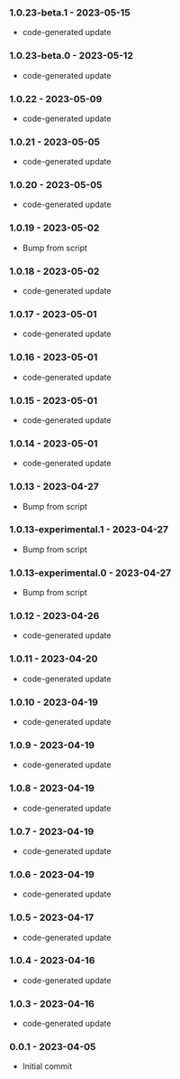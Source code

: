 ### 1.0.23-beta.1 - 2023-05-15

- code-generated update

### 1.0.23-beta.0 - 2023-05-12

- code-generated update

### 1.0.22 - 2023-05-09

- code-generated update

### 1.0.21 - 2023-05-05

- code-generated update

### 1.0.20 - 2023-05-05

- code-generated update

### 1.0.19 - 2023-05-02

- Bump from script

### 1.0.18 - 2023-05-02

- code-generated update

### 1.0.17 - 2023-05-01

- code-generated update

### 1.0.16 - 2023-05-01

- code-generated update

### 1.0.15 - 2023-05-01

- code-generated update

### 1.0.14 - 2023-05-01

- code-generated update

### 1.0.13 - 2023-04-27

- Bump from script

### 1.0.13-experimental.1 - 2023-04-27

- Bump from script

### 1.0.13-experimental.0 - 2023-04-27

- Bump from script

### 1.0.12 - 2023-04-26

- code-generated update

### 1.0.11 - 2023-04-20

- code-generated update

### 1.0.10 - 2023-04-19

- code-generated update

### 1.0.9 - 2023-04-19

- code-generated update

### 1.0.8 - 2023-04-19

- code-generated update

### 1.0.7 - 2023-04-19

- code-generated update

### 1.0.6 - 2023-04-19

- code-generated update

### 1.0.5 - 2023-04-17

- code-generated update

### 1.0.4 - 2023-04-16

- code-generated update

### 1.0.3 - 2023-04-16

- code-generated update

### 0.0.1 - 2023-04-05

- Initial commit